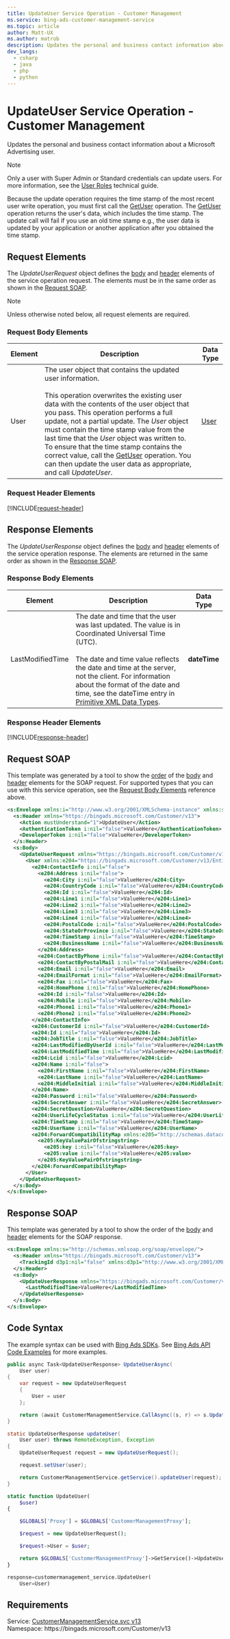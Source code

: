 ```yaml
---
title: UpdateUser Service Operation - Customer Management
ms.service: bing-ads-customer-management-service
ms.topic: article
author: Matt-UX
ms.author: matrob
description: Updates the personal and business contact information about a Microsoft Advertising user.
dev_langs: 
  - csharp
  - java
  - php
  - python
---
```

# UpdateUser Service Operation - Customer Management
Updates the personal and business contact information about a Microsoft Advertising user. 

> [!NOTE]
> Only a user with Super Admin or Standard credentials can update users. For more information, see the [User Roles](../guides/account-hierarchy-permissions.md#user-roles) technical guide.  

Because the update operation requires the time stamp of the most recent user write operation, you must first call the [GetUser](getuser.md) operation. The [GetUser](getuser.md) operation returns the user's data, which includes the time stamp. The update call will fail if you use an old time stamp e.g., the user data is updated by your application or another application after you obtained the time stamp. 

## <a name="request"></a>Request Elements
The *UpdateUserRequest* object defines the [body](#request-body) and [header](#request-header) elements of the service operation request. The elements must be in the same order as shown in the [Request SOAP](#request-soap). 

> [!NOTE]
> Unless otherwise noted below, all request elements are required.

### <a name="request-body"></a>Request Body Elements

|Element|Description|Data Type|
|-----------|---------------|-------------|
|<a name="user"></a>User|The user object that contains the updated user information.<br/><br/>This operation overwrites the existing user data with the contents of the user object that you pass. This operation performs a full update, not a partial update. The *User* object must contain the time stamp value from the last time that the *User* object was written to. To ensure that the time stamp contains the correct value, call the [GetUser](getuser.md) operation. You can then update the user data as appropriate, and call *UpdateUser*.|[User](user.md)|

### <a name="request-header"></a>Request Header Elements
[!INCLUDE[request-header](./includes/request-header.md)]

## <a name="response"></a>Response Elements
The *UpdateUserResponse* object defines the [body](#response-body) and [header](#response-header) elements of the service operation response. The elements are returned in the same order as shown in the [Response SOAP](#response-soap).

### <a name="response-body"></a>Response Body Elements

|Element|Description|Data Type|
|-----------|---------------|-------------|
|<a name="lastmodifiedtime"></a>LastModifiedTime|The date and time that the user was last updated. The value is in Coordinated Universal Time (UTC).<br/><br/>The date and time value reflects the date and time at the server, not the client. For information about the format of the date and time, see the dateTime entry in [Primitive XML Data Types](https://go.microsoft.com/fwlink/?linkid=859198).|**dateTime**|

### <a name="response-header"></a>Response Header Elements
[!INCLUDE[response-header](./includes/response-header.md)]

## <a name="request-soap"></a>Request SOAP
This template was generated by a tool to show the [order](../guides/services-protocol.md#element-order) of the [body](#request-body) and [header](#request-header) elements for the SOAP request. For supported types that you can use with this service operation, see the [Request Body Elements](#request-body) reference above.

```xml
<s:Envelope xmlns:i="http://www.w3.org/2001/XMLSchema-instance" xmlns:s="http://schemas.xmlsoap.org/soap/envelope/">
  <s:Header xmlns="https://bingads.microsoft.com/Customer/v13">
    <Action mustUnderstand="1">UpdateUser</Action>
    <AuthenticationToken i:nil="false">ValueHere</AuthenticationToken>
    <DeveloperToken i:nil="false">ValueHere</DeveloperToken>
  </s:Header>
  <s:Body>
    <UpdateUserRequest xmlns="https://bingads.microsoft.com/Customer/v13">
      <User xmlns:e204="https://bingads.microsoft.com/Customer/v13/Entities" i:nil="false">
        <e204:ContactInfo i:nil="false">
          <e204:Address i:nil="false">
            <e204:City i:nil="false">ValueHere</e204:City>
            <e204:CountryCode i:nil="false">ValueHere</e204:CountryCode>
            <e204:Id i:nil="false">ValueHere</e204:Id>
            <e204:Line1 i:nil="false">ValueHere</e204:Line1>
            <e204:Line2 i:nil="false">ValueHere</e204:Line2>
            <e204:Line3 i:nil="false">ValueHere</e204:Line3>
            <e204:Line4 i:nil="false">ValueHere</e204:Line4>
            <e204:PostalCode i:nil="false">ValueHere</e204:PostalCode>
            <e204:StateOrProvince i:nil="false">ValueHere</e204:StateOrProvince>
            <e204:TimeStamp i:nil="false">ValueHere</e204:TimeStamp>
            <e204:BusinessName i:nil="false">ValueHere</e204:BusinessName>
          </e204:Address>
          <e204:ContactByPhone i:nil="false">ValueHere</e204:ContactByPhone>
          <e204:ContactByPostalMail i:nil="false">ValueHere</e204:ContactByPostalMail>
          <e204:Email i:nil="false">ValueHere</e204:Email>
          <e204:EmailFormat i:nil="false">ValueHere</e204:EmailFormat>
          <e204:Fax i:nil="false">ValueHere</e204:Fax>
          <e204:HomePhone i:nil="false">ValueHere</e204:HomePhone>
          <e204:Id i:nil="false">ValueHere</e204:Id>
          <e204:Mobile i:nil="false">ValueHere</e204:Mobile>
          <e204:Phone1 i:nil="false">ValueHere</e204:Phone1>
          <e204:Phone2 i:nil="false">ValueHere</e204:Phone2>
        </e204:ContactInfo>
        <e204:CustomerId i:nil="false">ValueHere</e204:CustomerId>
        <e204:Id i:nil="false">ValueHere</e204:Id>
        <e204:JobTitle i:nil="false">ValueHere</e204:JobTitle>
        <e204:LastModifiedByUserId i:nil="false">ValueHere</e204:LastModifiedByUserId>
        <e204:LastModifiedTime i:nil="false">ValueHere</e204:LastModifiedTime>
        <e204:Lcid i:nil="false">ValueHere</e204:Lcid>
        <e204:Name i:nil="false">
          <e204:FirstName i:nil="false">ValueHere</e204:FirstName>
          <e204:LastName i:nil="false">ValueHere</e204:LastName>
          <e204:MiddleInitial i:nil="false">ValueHere</e204:MiddleInitial>
        </e204:Name>
        <e204:Password i:nil="false">ValueHere</e204:Password>
        <e204:SecretAnswer i:nil="false">ValueHere</e204:SecretAnswer>
        <e204:SecretQuestion>ValueHere</e204:SecretQuestion>
        <e204:UserLifeCycleStatus i:nil="false">ValueHere</e204:UserLifeCycleStatus>
        <e204:TimeStamp i:nil="false">ValueHere</e204:TimeStamp>
        <e204:UserName i:nil="false">ValueHere</e204:UserName>
        <e204:ForwardCompatibilityMap xmlns:e205="http://schemas.datacontract.org/2004/07/System.Collections.Generic" i:nil="false">
          <e205:KeyValuePairOfstringstring>
            <e205:key i:nil="false">ValueHere</e205:key>
            <e205:value i:nil="false">ValueHere</e205:value>
          </e205:KeyValuePairOfstringstring>
        </e204:ForwardCompatibilityMap>
      </User>
    </UpdateUserRequest>
  </s:Body>
</s:Envelope>
```

## <a name="response-soap"></a>Response SOAP
This template was generated by a tool to show the order of the [body](#response-body) and [header](#response-header) elements for the SOAP response.

```xml
<s:Envelope xmlns:s="http://schemas.xmlsoap.org/soap/envelope/">
  <s:Header xmlns="https://bingads.microsoft.com/Customer/v13">
    <TrackingId d3p1:nil="false" xmlns:d3p1="http://www.w3.org/2001/XMLSchema-instance">ValueHere</TrackingId>
  </s:Header>
  <s:Body>
    <UpdateUserResponse xmlns="https://bingads.microsoft.com/Customer/v13">
      <LastModifiedTime>ValueHere</LastModifiedTime>
    </UpdateUserResponse>
  </s:Body>
</s:Envelope>
```

## <a name="example"></a>Code Syntax
The example syntax can be used with [Bing Ads SDKs](../guides/client-libraries.md). See [Bing Ads API Code Examples](../guides/code-examples.md) for more examples.
```csharp
public async Task<UpdateUserResponse> UpdateUserAsync(
	User user)
{
	var request = new UpdateUserRequest
	{
		User = user
	};

	return (await CustomerManagementService.CallAsync((s, r) => s.UpdateUserAsync(r), request));
}
```
```java
static UpdateUserResponse updateUser(
	User user) throws RemoteException, Exception
{
	UpdateUserRequest request = new UpdateUserRequest();

	request.setUser(user);

	return CustomerManagementService.getService().updateUser(request);
}
```
```php
static function UpdateUser(
	$user)
{

	$GLOBALS['Proxy'] = $GLOBALS['CustomerManagementProxy'];

	$request = new UpdateUserRequest();

	$request->User = $user;

	return $GLOBALS['CustomerManagementProxy']->GetService()->UpdateUser($request);
}
```
```python
response=customermanagement_service.UpdateUser(
	User=User)
```

## Requirements
Service: [CustomerManagementService.svc v13](https://clientcenter.api.bingads.microsoft.com/Api/CustomerManagement/v13/CustomerManagementService.svc)  
Namespace: https\://bingads.microsoft.com/Customer/v13  

